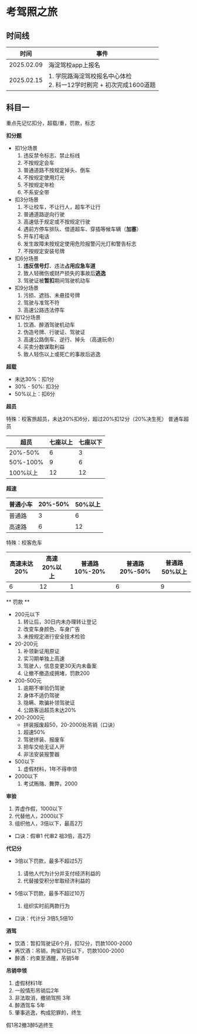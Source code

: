 # 考驾照之旅

## 时间线

| 时间 | 事件 |
| -- | -- |  
| 2025.02.09 | 海淀驾校app上报名 | 
| 2025.02.15 | 1. 学院路海淀驾校报名中心体检 <br/> 2. 科一12学时刷完 + 初次完成1600道题|


## 科目一

重点先记忆扣分，超载/重，罚款，标志

**扣分题**

- 扣1分场景
    1. 违反禁令标志、禁止标线
    2. 不按规定会车
    3. 普通道路不按规定掉头、倒车
    4. 不按规定使用灯光
    5. 不按规定年检
    6. 不系安全带
- 扣3分场景
    1. 不让校车，不让行人，超车不让行
    2. 普通道路逆向行驶
    3. 高速低于规定或不按规定行驶
    4. 遇前方停车排队、借道超车、穿插等候车辆（**加塞**）
    5. 开车打电话
    6. 发生故障未按规定使用危险报警闪光灯和警告标志
    7. 不按规定安装号牌
- 扣6分场景
    1. **违反信号灯**、违法**占用应急车道**
    2. 致人轻微伤或财产损失的事故后**逃逸**
    3. 驾驶证被**暂扣**期间驾驶机动车
- 扣9分场景
    1. 污损、遮挡、未悬挂号牌
    2. 驾驶与准驾不符
    3. 高速公路违法停车
- 扣12分场景
    1. 饮酒、醉酒驾驶机动车
    2. 伪造号牌、行驶证、驾驶证
    3. 高速公路倒车、逆行、掉头 （高速玩命）
    4. 买卖分数谋取利益
    5. 致人轻伤以上或死亡的事故后逃逸

**超载**

- 未达30%：扣1分
- 30% - 50%: 扣3分
- 50%以上：扣6分

**超员**

特殊：校客旅超员，未达20%扣6分，超过20%扣12分（20%决生死）
普通车超员

| 超员 | 七座以上 | 七座以下 |
| --  | --      | --      |
| 20%-50% | 6 | 3 |
| 50%-100% | 9 | 6 | 
| 100%以上 | 12 | 12 | 


**超速**

| 普通小车 | 20%-50% | 50%以上 |
| -- | -- | -- |
| 普通路 | 3 | 6 |
| 高速路 | 6 | 12 |

特殊：校客危车

| 高速未达20% | 高速20%以上 | 普通路 10%-20% | 普通路20%-50% |  普通路50%以上 | 
| -- | -- | -- | -- | -- |
| 6 | 12 | 1 | 6 | 9 |


** 罚款 **

- 200元以下
    1. 转让后，30日内未办理转让登记
    2. 改变车身颜色、车身广告
    3. 未按规定进行安全技术检验
- 20-200元
    1. 补领新证用原证
    2. 实习期单独上高速
    3. 驾驶人，信息变更30天内未备案
    4. 让撤不撤造成拥堵，罚款200
- 200-500元
    1. 逾期不审验仍驾驶
    2. 身体不适仍驾驶
    3. 隐瞒、欺骗补领驾驶证
    4. 公路客运超员未达20%
- 200-2000元
    - 拼装报废超50，20-2000处吊销（口诀）
    1. 超速50%
    2. 驾驶拼装、报废车
    3. 把车交给无证人开
    4. 非法安装报警器
- 500以下
    1. 虚假材料，1年不得申领
- 2000以下
    1. 考试贿赂、舞弊，2000

**审验**

1. 弄虚作假，1000以下
2. 代替他人，2000以下
3. 组织他人，3倍以下，最高2万

- 口诀：假审1 代审2 祖3倍，高2万

**代记分**

- 3倍以下罚款，最多不超过5万
    1. 请他人代为计分并支付经济利益的
    2. 代替接受积分牟取经济利益的
- 5倍以下罚款，最多不超过10万
    1. 组织实时前两款行为

- 口诀：代计分 3倍5,5倍10

**酒驾**

- 饮酒：暂扣驾驶证6个月，扣12分，罚款1000-2000
- 再饮酒：吊销，拘留10日以下，罚款1000-2000
- 醉酒：约束至酒醒，吊销5年


**吊销申领**

1. 虚假材料1年
2. 一般情形吊销后2年
3. 非法取消，撤销驾照 3年
4. 醉酒驾车 5年
5. 肇事逃逸，构成犯罪的，终生

假1吊2撤3醉5逃终生